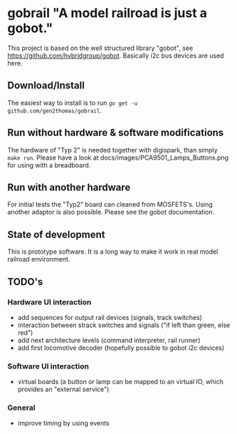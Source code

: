 # gobrail "A model railroad is just a gobot."
This project is based on the well structured library "gobot", see https://github.com/hybridgroup/gobot. 
Basically i2c bus devices are used here.

## Download/Install

The easiest way to install is to run `go get -u github.com/gen2thomas/gobrail`.

## Run without hardware & software modifications

The hardware of "Typ 2" is needed together with digispark, than simply `make run`.
Please have a look at docs/images/PCA9501_Lamps_Buttons.png for using with a breadboard.

## Run with another hardware

For initial tests the "Typ2" board can cleaned from MOSFETS's.
Using another adaptor is also possible. Please see the gobot documentation.

## State of development

This is prototype software. It is a long way to make it work in real model railroad environment.

## TODO's

### Hardware UI interaction
* add sequences for output rail devices (signals, track switches)
* interaction between strack switches and signals ("if left than green, else red")
* add next architecture levels (command interpreter, rail runner)
* add first locomotive decoder (hopefully possible to gobot i2c devices)

### Software UI interaction
* virtual boards (a button or lamp can be mapped to an virtual IO, which provides an "external service")

### General
* improve timing by using events
